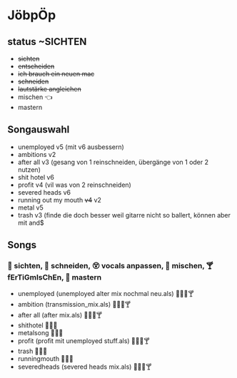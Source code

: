 # JöbpÖp

## status ~SICHTEN 

- ~~sichten~~
- ~~entscheiden~~
- ~~ich brauch ein neuen mac~~
- ~~schneiden~~
- ~~lautstärke angleichen~~
- mischen 👈
- mastern


## Songauswahl
- unemployed v5 (mit v6 ausbessern)
- ambitions v2
- after all v3 (gesang von 1 reinschneiden, übergänge von 1 oder 2 nutzen)
- shit hotel v6
- profit v4 (vil was von 2 reinschneiden)
- severed heads v6
- running out my mouth ~~v4~~ v2
- metal v5
- trash v3 (finde die doch besser weil gitarre nicht so ballert, können aber mit and$




## Songs
### 🔭 sichten, 🔪 schneiden, 😵 vocals anpassen, 🍹 mischen, 🍸 fErTiGmIsChEn,  💅 mastern
- unemployed (unemployed alter mix nochmal neu.als) 🔪😵🍹🍸
- ambition (transmission_mix.als) 🔪😵🍹🍸
- after all (after mix.als) 🔪😵🍹🍸
- shithotel 🔪😵🍹
- metalsong 🔪😵🍹
- profit (profit mit unemployed stuff.als) 🔪😵🍹🍸
- trash 🔪😵🍹
- runningmouth 🔪😵🍹
- severedheads (severed heads mix.als) 🔪😵🍹🍸

